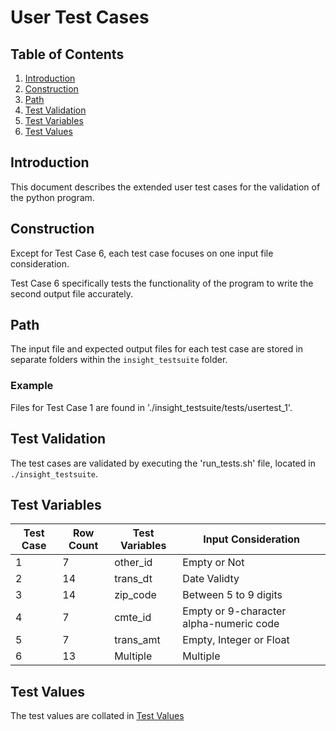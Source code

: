 # User Test Cases

## Table of Contents
1. [Introduction](USERTESTCASES.md#introduction)
2. [Construction](USERTESTCASES.md#construction)
3. [Path](USERTESTCASES.md#path)
4. [Test Validation](USERTESTCASES.md#test-validation)
5. [Test Variables](USERTESTCASES.md#test-variables)
6. [Test Values](USERTESTCASES.md#test-values)

## Introduction
This document describes the extended user test cases for the validation of the python program.

## Construction
Except for Test Case 6, each test case focuses on one input file consideration.

Test Case 6 specifically tests the functionality of the program to write the second output file accurately. 

## Path
The input file and expected output files for each test case are stored in separate folders within the `insight_testsuite` folder.

### Example
Files for Test Case 1 are found in './insight_testsuite/tests/usertest_1'.

## Test Validation
The test cases are validated by executing the 'run_tests.sh' file, located in `./insight_testsuite`.

## Test Variables

| Test Case | Row Count | Test Variables | Input Consideration      |
| ----------| ----------| -------------- | -------------------------| 
|  1        | 7         | other_id       | Empty or Not             |           
|  2        | 14        | trans_dt       | Date Validty             |             
|  3        | 14        | zip_code       | Between 5 to 9 digits    |           
|  4        | 7         | cmte_id        | Empty or 9-character alpha-numeric code |
|  5        | 7         | trans_amt      | Empty, Integer or Float  |          
|  6        | 13        | Multiple       | Multiple                 |         

## Test Values
The test values are collated in [Test Values](Test-Values.pdf)

